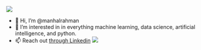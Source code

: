 ![](https://komarev.com/ghpvc/?username=your-github-username&color=blueviolet)
- 👋 Hi, I’m @manhalrahman
- 👀 I’m interested in in everything machine learning, data science, artificial intelligence, and python.
- 📫 Reach out [through Linkedin](https://www.linkedin.com/in/manhal-rahman-2993241a0/ "Manhal's Linkedin Profile")
 ![](https://hit.yhype.me/github/profile?user_id=43201586)

<!---
manhalrahman/manhalrahman is a ✨ special ✨ repository because its `README.md` (this file) appears on your GitHub profile.
You can click the Preview link to take a look at your changes.
--->
